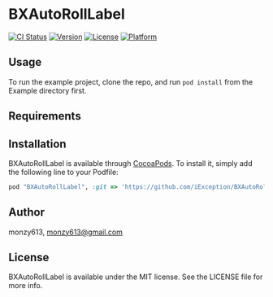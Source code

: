 # BXAutoRollLabel

[![CI Status](http://img.shields.io/travis/monzy613/BXAutoRollLabel.svg?style=flat)](https://travis-ci.org/monzy613/BXAutoRollLabel)
[![Version](https://img.shields.io/cocoapods/v/BXAutoRollLabel.svg?style=flat)](http://cocoapods.org/pods/BXAutoRollLabel)
[![License](https://img.shields.io/cocoapods/l/BXAutoRollLabel.svg?style=flat)](http://cocoapods.org/pods/BXAutoRollLabel)
[![Platform](https://img.shields.io/cocoapods/p/BXAutoRollLabel.svg?style=flat)](http://cocoapods.org/pods/BXAutoRollLabel)

## Usage

To run the example project, clone the repo, and run `pod install` from the Example directory first.

## Requirements

## Installation

BXAutoRollLabel is available through [CocoaPods](http://cocoapods.org). To install
it, simply add the following line to your Podfile:

```ruby
pod "BXAutoRollLabel", :git => 'https://github.com/iException/BXAutoRollLabel.git'
```

## Author

monzy613, monzy613@gmail.com

## License

BXAutoRollLabel is available under the MIT license. See the LICENSE file for more info.
